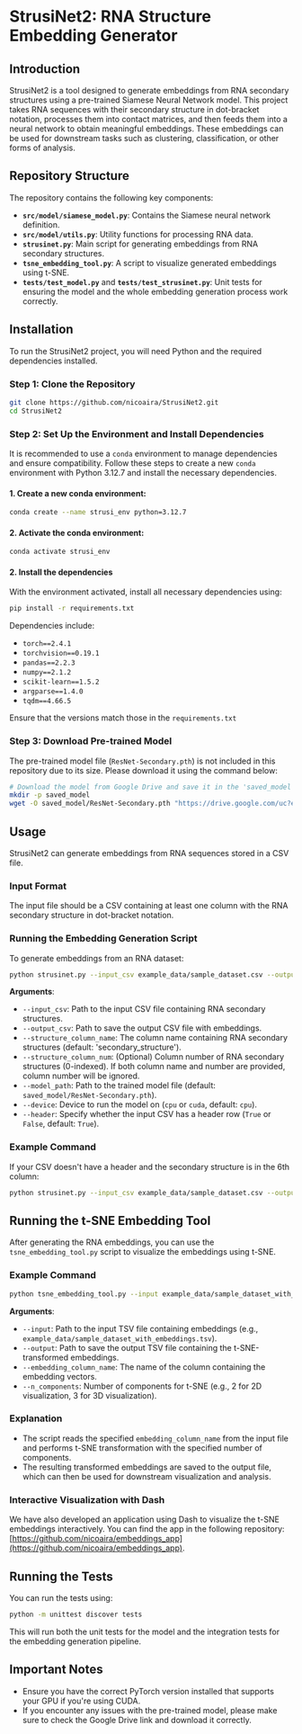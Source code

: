 # StrusiNet2: RNA Structure Embedding Generator

## Introduction
StrusiNet2 is a tool designed to generate embeddings from RNA secondary structures using a pre-trained Siamese Neural Network model. This project takes RNA sequences with their secondary structure in dot-bracket notation, processes them into contact matrices, and then feeds them into a neural network to obtain meaningful embeddings. These embeddings can be used for downstream tasks such as clustering, classification, or other forms of analysis.

## Repository Structure
The repository contains the following key components:

- **`src/model/siamese_model.py`**: Contains the Siamese neural network definition.
- **`src/model/utils.py`**: Utility functions for processing RNA data.
- **`strusinet.py`**: Main script for generating embeddings from RNA secondary structures.
- **`tsne_embedding_tool.py`**: A script to visualize generated embeddings using t-SNE.
- **`tests/test_model.py`** and **`tests/test_strusinet.py`**: Unit tests for ensuring the model and the whole embedding generation process work correctly.

## Installation
To run the StrusiNet2 project, you will need Python and the required dependencies installed.

### Step 1: Clone the Repository
```sh
git clone https://github.com/nicoaira/StrusiNet2.git
cd StrusiNet2
```

### Step 2: Set Up the Environment and Install Dependencies

It is recommended to use a ```conda``` environment to manage dependencies and ensure compatibility. Follow these steps to create a new ```conda``` environment with Python 3.12.7 and install the necessary dependencies.

#### 1. Create a new conda environment:

```sh
conda create --name strusi_env python=3.12.7
```
#### 2. Activate the conda environment:

```sh
conda activate strusi_env
```

#### 2. Install the dependencies
With the environment activated, install all necessary dependencies using:

```sh
pip install -r requirements.txt
```

Dependencies include:
- `torch==2.4.1`
- `torchvision==0.19.1`
- `pandas==2.2.3`
- `numpy==2.1.2`
- `scikit-learn==1.5.2`
- `argparse==1.4.0`
- `tqdm==4.66.5`

Ensure that the versions match those in the `requirements.txt` 

### Step 3: Download Pre-trained Model
The pre-trained model file (`ResNet-Secondary.pth`) is not included in this repository due to its size. Please download it using the command below:

```sh
# Download the model from Google Drive and save it in the 'saved_model' directory
mkdir -p saved_model
wget -O saved_model/ResNet-Secondary.pth "https://drive.google.com/uc?export=download&id=1ltrAQ2OfmvrRx8cKxeNKK_oebwVRClEW"
```

## Usage
StrusiNet2 can generate embeddings from RNA sequences stored in a CSV file.

### Input Format
The input file should be a CSV containing at least one column with the RNA secondary structure in dot-bracket notation.

### Running the Embedding Generation Script
To generate embeddings from an RNA dataset:

```sh
python strusinet.py --input_csv example_data/sample_dataset.csv --output_csv example_data/sample_dataset_with_embeddings.csv
```

**Arguments**:
- `--input_csv`: Path to the input CSV file containing RNA secondary structures.
- `--output_csv`: Path to save the output CSV file with embeddings.
- `--structure_column_name`: The column name containing RNA secondary structures (default: 'secondary_structure').
- `--structure_column_num`: (Optional) Column number of RNA secondary structures (0-indexed). If both column name and number are provided, column number will be ignored.
- `--model_path`: Path to the trained model file (default: `saved_model/ResNet-Secondary.pth`).
- `--device`: Device to run the model on (`cpu` or `cuda`, default: `cpu`).
- `--header`: Specify whether the input CSV has a header row (`True` or `False`, default: `True`).

### Example Command
If your CSV doesn't have a header and the secondary structure is in the 6th column:

```sh
python strusinet.py --input_csv example_data/sample_dataset.csv --output_csv example_data/sample_dataset_with_embeddings.csv --structure_column_num 6 --header False --device cuda
```

## Running the t-SNE Embedding Tool
After generating the RNA embeddings, you can use the `tsne_embedding_tool.py` script to visualize the embeddings using t-SNE.

### Example Command
```sh
python tsne_embedding_tool.py --input example_data/sample_dataset_with_embeddings.tsv --output example_data/sample_dataset_with_tsne.tsv --embedding_column_name embedding_vector --n_components 3
```

**Arguments**:
- `--input`: Path to the input TSV file containing embeddings (e.g., `example_data/sample_dataset_with_embeddings.tsv`).
- `--output`: Path to save the output TSV file containing the t-SNE-transformed embeddings.
- `--embedding_column_name`: The name of the column containing the embedding vectors.
- `--n_components`: Number of components for t-SNE (e.g., 2 for 2D visualization, 3 for 3D visualization).

### Explanation
- The script reads the specified `embedding_column_name` from the input file and performs t-SNE transformation with the specified number of components.
- The resulting transformed embeddings are saved to the output file, which can then be used for downstream visualization and analysis.

### Interactive Visualization with Dash
We have also developed an application using Dash to visualize the t-SNE embeddings interactively. You can find the app in the following repository: [https://github.com/nicoaira/embeddings_app](https://github.com/nicoaira/embeddings_app).

## Running the Tests
You can run the tests using:

```sh
python -m unittest discover tests
```

This will run both the unit tests for the model and the integration tests for the embedding generation pipeline.

## Important Notes
- Ensure you have the correct PyTorch version installed that supports your GPU if you're using CUDA.
- If you encounter any issues with the pre-trained model, please make sure to check the Google Drive link and download it correctly.
